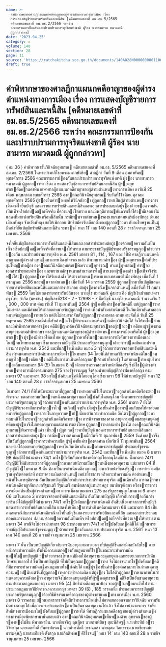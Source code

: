 ```yaml
---
name: >-
  คำพิพากษาของศาลฎีกาแผนกคดีอาญาของผู้ดำรงตำแหน่งทางการเมือง เรื่อง
  การแสดงบัญชีรายการทรัพย์สินและหนี้สิน [คดีหมายเลขดำที่ อม.อธ.5/2565
  คดีหมายเลขแดงที่ อม.อธ.2/2566 ระหว่าง
  คณะกรรมการป้องกันและปราบปรามการทุจริตแห่งชาติ ผู้ร้อง นายสามารถ หมวดมณี
  ผู้ถูกกล่าวหา]
date: '2023-04-25'
category: ก
volume: 140
section: 28
page: 11
source: 'https://ratchakitcha.soc.go.th/documents/140A028N0000000001100.pdf'
draft: true
---
```


# คำพิพากษาของศาลฎีกาแผนกคดีอาญาของผู้ดำรงตำแหน่งทางการเมือง เรื่อง การแสดงบัญชีรายการทรัพย์สินและหนี้สิน [คดีหมายเลขดำที่ อม.อธ.5/2565 คดีหมายเลขแดงที่ อม.อธ.2/2566 ระหว่าง คณะกรรมการป้องกันและปราบปรามการทุจริตแห่งชาติ ผู้ร้อง นายสามารถ หมวดมณี ผู้ถูกกล่าวหา]

( อม.36 ) คําพิพากษาชั้นวินิจฉัยอุทธรณ คดีหมายเลขดําที่ อม.อธ. 5/2565 คดีหมายเลขแดงที่ อม.อธ. 2/2566 ในพระปรมาภิไธยพระมหากษัตริย ศาลฎีกา วันที่ 9 เดือน กุมภาพันธ พุทธศักราช 2566 คณะกรรมการปองกันและปราบปรามการทุจริตแห่งชาติ ผู้รอง นายสามารถ หมวดมณี ผู้ถูกกลาวหา เรื่อง การแสดงบัญชีรายการทรัพย์สินและหนี้สิน ผู้รองอุทธรณคัดคานคําพิพากษาศาลฎีกาแผนกคดีอาญาของผู้ดํารงตําแหนงทางการเมือง ลงวันที่ 25 เดือน พฤษภาคม พุทธศักราช 2565 องคคณะวินิจฉัยอุทธรณ รับวันที่11 เดือน ตุลาคม พุทธศักราช 2565 ผู้รองยื่นคํารองขอให้วินิจฉัยวา ผู้ถูกกลาวหาเป็นผู้ดํารงตําแหนงทางการเมืองจงใจยื่นบัญชี แสดงรายการทรัพย์สินและหนี้สินและเอกสารประกอบต่อผู้รองด้วยขอความอันเป็นเท็จหรือปกปดขอเท็จจริง ที่ควรแจงให้ทราบ และมีพฤติการณอันควรเชื่อได้วามีเจตนาไม่แสดงที่มาแห่งทรัพย์สินหรือหนี้สินนั้น กรณีพนจากตําแหนงรองนายกเทศมนตรีเมืองพัทลุง อําเภอเมืองพัทลุง จังหวัดพัทลุง ขอให้เพิกถอน สิทธิสมัครรับเลือกตั้งของผู้ถูกกลาวหา กับลงโทษฐานเป็นผู้มีหน้าที่ยื่นบัญชีทรัพย์สินและหนี้สิน ระหวาง ้ หนา 11 ่ เลม 140 ตอนที่ 28 ก ราชกิจจานุเบกษา 25 เมษายน 2566

จงใจยื่นบัญชีแสดงรายการทรัพย์สินและหนี้สินและเอกสารประกอบต่อผู้รองด้วยขอความอันเป็นเท็จ หรือปกปดขอเท็จจริงที่ควรแจงให้ทราบ ตามพระราชบัญญัติประกอบรัฐธรรมนูญวาด้วยการปองกัน และปราบปรามการทุจริต พ.ศ. 2561 มาตรา 81 , 114 , 167 และ 188 ศาลฎีกาแผนกคดีอาญาของผู้ดํารงตําแหนงทางการเมืองพิจารณาแล้ว พิพากษายกคํารอง ผู้รองอุทธรณต่อที่ประชุมใหญศาลฎีกา องคคณะวินิจฉัยอุทธรณพิเคราะหอุทธรณ คําแกอุทธรณ คํารอง เอกสารประกอบคํารอง และพยานหลักฐานตามสํานวนการไตสวนของผู้รองแล้ว ขอเท็จจริงรับฟงได้วา ผู้ถูกกลาวหาได้รับแต่งตั้ง ให้ดํารงตําแหนงรองนายกเทศมนตรีเมืองพัทลุง เมื่อวันที่ 1 กรกฎาคม 2556 และพนจากตําแหนง เมื่อวันที่ 14 มกราคม 2559 ผู้ถูกกลาวหายื่นบัญชีแสดงรายการทรัพย์สินและหนี้สินและเอกสารประกอบ ต่อผู้รองกรณีพนจากตําแหนงเมื่อวันที่ 11 กุมภาพันธ 2559 โดยไม่แสดงรายการทรัพย์สินของ นางอุไร หมวดมณี คู่สมรส คือ บัญชีเงินฝากธนาคารกรุงไทย จํากัด (มหาชน) บัญชีเลขที่218 - 2 - 12998 - 7 ชื่อบัญชี นางอุไร หมวดมณี จํานวนเงิน 1 , 000 , 000 บาท ต่อมาวันที่ 11 กุมภาพันธ 2564 ผู้รองยื่นคํารองเป็นคดีนี้ แต่ผู้ถูกกลาวหาไม่มาศาล และมีคําขอให้ศาลออกหมายจับผู้ถูกกลาวหา เพื่อนําตัวมาดําเนินคดี ในวันเดียวกันศาลออกหมายจับผู้ถูกกลาวหาแล้ว แต่ยังไม่สามารถจับตัวผู้ถูกกลาวหามาศาล ตามหมายจับได้ วันที่ 25 พฤษภาคม 2565 ศาลมีคําสั่งรับคํารองไวพิจารณา และเห็นวาคดีพอวินิจฉัยได้ จึงให้งดไตสวนและมีคําพิพากษายกคํารอง คดีมีปญหาต้องวินิจฉัยตามอุทธรณของผู้รองวา คดีของผู้รองขาดอายุความตามคําพิพากษา ศาลฎีกาแผนกคดีอาญาของผู้ดํารงตําแหนงทางการเมืองหรือไม่ ผู้รองอุทธรณวา ผู้รองมีคําขอให้ลงโทษ ผู้ถูกกลาวหาทั้งในสวนมาตรการบังคับทางการเมืองและในสวนโทษทางอาญา ซึ่งตามพระราชบัญญัติ ประกอบรัฐธรรมนูญวาด้วยการปองกันและปราบปรามการทุจริต พ.ศ. 2542 และที่แกไขเพิ่มเติม หมวด 3 วาด้วยการตรวจสอบทรัพย์สินและหนี้สิน กําหนดมาตรการบังคับทางการเมืองไวในมาตรา 34 โดยมิได้กําหนดวิธีการดําเนินคดีในสวนอาญาไวอยางชัดแจง คดีนี้เป็นการดําเนินคดีอาญาแกเจ้าหน้าที่ของรัฐ ในตําแหนงรองผู้บริหารทองถิ่นตามมาตรา 84 (5) ในหมวด 8 วาด้วยการตรวจสอบเจ้าหน้าที่ของรัฐ ซึ่งมิใชผู้ดํารงตําแหนงทางการเมืองตามมาตรา 275 ของรัฐธรรมนูญ จึงต้องนําบทบัญญัติการฟ้องคดีอาญา ตามมาตรา 97 และมาตรา 98 มาใชบังคับแกคดีนี้โดยอนุโลม ซึ่งมาตรา 98 ให้นําบทบัญญัติ ้ หนา 12 ่ เลม 140 ตอนที่ 28 ก ราชกิจจานุเบกษา 25 เมษายน 2566

ในมาตรา 74/1 ที่มิให้นับระยะเวลาที่ผู้ถูกกลาวหาหลบหนีไปในระหวางถูกดําเนินคดีหรือระหวางพิจารณา ของศาลรวมเป็นสวนหนึ่งของอายุความมาใชบังคับโดยอนุโลม ทั้งตามพระราชบัญญัติประกอบรัฐธรรมนูญ วาด้วยการปองกันและปราบปรามการทุจริต พ.ศ. 2561 มาตรา 7 ยังได้บัญญัติรับรองหลักการดังกลาวไว จนถึงปจจุบัน เมื่อผู้รองยื่นคํารองพรอมกับขอให้ศาลออกหมายจับผู้ถูกกลาวหาภายในอายุความหาป นับแต่วันกระทําความผิด ถือได้วาผู้ถูกกลาวหาหลบหนีไปในระหวางถูกดําเนินคดีหรือระหวาง การพิจารณาของศาล อายุความยอมสะดุดหยุดอยู่ คดีของผู้รองจึงไม่ขาดอายุความและสามารถลงโทษ ผู้ถูกกลาวหาตามคํารองได้ องคคณะวินิจฉัยอุทธรณพิเคราะหแล้ว เห็นวา ผู้ถูก กลาวหายื่นบัญชี แสดงรายการทรัพย์สินและหนี้สินและเอกสารประกอบต่อผู้รอง กรณีพนจากตําแหนงเมื่อวันที่ 11 กุมภาพันธ 2559 วันดังกลาวจึงเป็นวันที่ผู้ถูกกลาวหากระทําความผิด ผู้รองยื่นคํารองต่อศาล เมื่อวันที่ 11 กุมภาพันธ 2564 และศาลได้ออกหมายจับผู้ถูกกลาวหาในวันเดียวกัน แมตามพระราชบัญญัติ ประกอบรัฐธรรมนูญวาด้วยการปองกันและปราบปรามการทุจริต พ.ศ. 2542 และที่แกไขเพิ่มเติม หมวด 8 มาตรา 98 บัญญัติให้นํามาตรา 74/1 มาใชบังคับกับการฟ้องคดีอาญาโดยอนุโลมก็ตาม ซึ่งมาตรา 74/1 บัญญัติมิให้นับระยะเวลาที่ผู้ถูกกลาวหาหลบหนีรวมเป็นสวนหนึ่งของอายุความ แต่มาตรา 84 ที่บัญญัติไวในหมวด 8 นั้น ต้องเป็นการดําเนินคดีอาญากลาวหาเจ้าหน้าที่ของรัฐวา กระทําความผิดฐานทุจริตต่อหน้าที่ กระทําความผิดต่อตําแหนงหน้าที่ราชการ หรือกระทําความผิด ต่อตําแหนงหน้าที่ในการยุติธรรม อันเป็นบทบัญญัติเกี่ยวกับการปราบปรามการทุจริต เชนเดียวกับ การกลาวหาดําเนินคดีอาญากับนายกรัฐมนตรี รัฐมนตรี สมาชิกสภาผู้แทนราษฎร สมาชิกวุฒิสภา หรือขาราชการการเมือง อันเป็นผู้ดํารงตําแหนงทางการเมืองตามมาตรา 275 ของรัฐธรรมนูญ ในหมวด 6 มาตรา 66 แต่ในหมวด 3 การตรวจสอบทรัพย์สินและหนี้สิน อันเป็นบทบัญญัติ เกี่ยวกับการปองกันการทุจริต มิได้บัญญัติให้นํามาตรา 74/1 มาใชบังคับแกการดําเนินคดี อันสืบเนื่องมาจากการยื่นบัญชีแสดงรายการทรัพย์สินและหนี้สิน แสดงให้เห็นวาการดําเนินคดีตามมาตรา 66 และมาตรา 84 เป็นคนละกรณีกับการดําเนินคดีกรณีจงใจยื่นบัญชีแสดงรายการทรัพย์สินและหนี้สิน และเอกสารประกอบต่อคณะกรรมการ ป.ป.ช. ด้วยขอความอันเป็นเท็จ หรือปกปดขอเท็จจริงที่ควรแจงให้ทราบ ตามมาตรา 34 กรณีจึงไม่อาจนํามาตรา 98 ประกอบมาตรา 74/1 มาใชบังคับแกคดีนี้ได้ สวนพระราชบัญญัติประกอบรัฐธรรมนูญวาด้วยการปองกันและปราบปรามการทุจริต พ.ศ. 2561 ้ หนา 13 ่ เลม 140 ตอนที่ 28 ก ราชกิจจานุเบกษา 25 เมษายน 2566

มาตรา 7 นั้น เป็นบทบัญญัติเกี่ยวกับการนับอายุความทางอาญาที่บัญญัติขึ้นและมีผลบังคับใช ภายหลังกระทําความผิด ทั้งยังมีความแตกตางกับกฎหมายที่ใชในขณะกระทําความผิด แมมิใชบทบัญญัติ วาด้วยการลงโทษ แต่มีผลให้อายุความสะดุดหยุดลงและระยะเวลาการบังคับโทษขยายออกไป ซึ่งเป็นบทบัญญัติ ที่ไม่เป็นคุณแกผู้ถูกกลาวหา จึงไม่อาจนํามาใชบังคับแกคดีที่มีการกระทําความผิดกอนกฎหมายใชบังคับได้ แมผู้รองยื่นคํารองต่อศาลภายในกําหนดอายุความหาปนับแต่วันที่ผู้ถูกกลาวหากระทําความผิด แต่ผู้รอง ไม่ได้ตัวผู้ถูกกลาวหามาภายในกําหนดอายุความดังกลาว อายุความจึงไม่สะดุดหยุดอยู่ดังที่ผู้รองอุทธรณ คดีจึงเป็นอันขาดอายุความตามประมวลกฎหมายอาญา มาตรา 95 (4) สิทธินําคดีอาญามาฟ้อง ของผู้รองยอมระงับไป ตามประมวลกฎหมายวิธีพิจารณาความอาญา มาตรา 39 (6) , 185 วรรคหนึ่ง ประกอบพระราชบัญญัติประกอบรัฐธรรมนูญวาด้วยวิธีพิจารณาคดีอาญาของผู้ดํารงตําแหนงทางการเมือง พ.ศ. 2560 มาตรา 8 วรรคสาม สวนมาตรการจํากัดสิทธิทางการเมืองนั้นไม่อาจแยกออกจากการวินิจฉัย ความรับผิดทางอาญาได้ เมื่อการกระทําตามคํารองเป็นอันขาดอายุความไปแล้ว จึงไม่อาจนํามาตรการ จํากัดสิทธิทางการเมืองมาใชบังคับแกผู้ถูกกลาวหาได้ ที่ศาลฎีกาแผนกคดีอาญาของผู้ดํารงตําแหนง ทางการเมืองพิพากษามานั้นชอบแล้ว องคคณะวินิจฉัยอุทธรณเห็นพองด้วย อุทธรณของผู้รองฟงไม่ขึ้น พิพากษายืน. นายชัยเจริญ ดุษฎีพร นายภพพิสิษฐ สุขะพิสิษฐ นายประทีป อาววิจิตรกุล นายเอกศักดิ์ ยันตรปกรณ นายภัทรศักดิ์ วรรณแสง นายอุดม วัตตธรรม นายเธียรดนัย ธรรมดุษฎี นายสมเกียรติ ตั้งสกุล นายกิตติพงษ ศิริโรจน ้ หนา 14 ่ เลม 140 ตอนที่ 28 ก ราชกิจจานุเบกษา 25 เมษายน 2566
